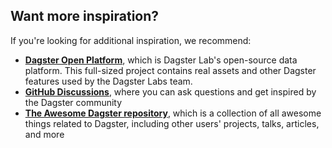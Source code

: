 ## Want more inspiration?

If you're looking for additional inspiration, we recommend:

- [**Dagster Open Platform**](https://github.com/dagster-io/dagster-open-platform), which is Dagster Lab's open-source data platform. This full-sized project contains real assets and other Dagster features used by the Dagster Labs team.
- [**GitHub Discussions**](https://github.com/dagster-io/dagster/discussions), where you can ask questions and get inspired by the Dagster community
- [**The Awesome Dagster repository**](https://github.com/dagster-io/awesome-dagster), which is a collection of all awesome things related to Dagster, including other users' projects, talks, articles, and more
